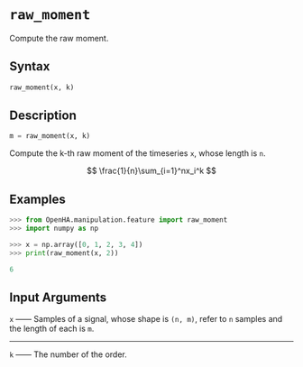 # `raw_moment`

Compute the raw moment.

## Syntax

```python
raw_moment(x, k)
```

## Description

```python
m = raw_moment(x, k)
```

Compute the k-th raw moment of the timeseries `x`, whose length is `n`.

$$
\frac{1}{n}\sum_{i=1}^nx_i^k
$$

## Examples

```python
>>> from OpenHA.manipulation.feature import raw_moment
>>> import numpy as np

>>> x = np.array([0, 1, 2, 3, 4])
>>> print(raw_moment(x, 2))

6

```

## Input Arguments

`x` —— Samples of a signal, whose shape is `(n, m)`, refer to `n` samples and the length of each is `m`.

---

`k` —— The number of the order.
